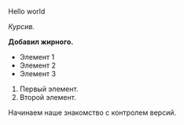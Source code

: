 Hello world

*Курсив.*

**Добавил жирного.**

* Элемент 1
* Элемент 2
* Элемент 3

1. Первый элемент.
2. Второй элемент.

Начинаем наше знакомство с контролем версий.
